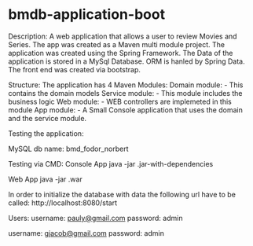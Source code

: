 # bmdb-application-boot
Description: 
  A web application that allows a user to review Movies and Series. 
  The app was created as a Maven multi module project. 
  The application was created using the Spring Framework. 
  The Data of the application is stored in a MySql Database.
  ORM is hanled by Spring Data.
  The front end was created via bootstrap.
  
Structure:
  The application has 4 Maven Modules: 
    Domain module: 
      - This contains the domain models
    Service module: 
      - This module includes the business logic
    Web module: 
      - WEB controllers are implemeted in this module
    App module: 
      - A Small Console application that uses the domain and the service module.
      
Testing the application: 

MySQL db name: bmd_fodor_norbert

Testing via CMD: 
Console App
java -jar <your path>.jar-with-dependencies

Web App
java -jar <your path>.war

In order to initialize the database with data the following url have to be called: 
http://localhost:8080/start

Users: 
username: pauly@gmail.com
password: admin

username: gjacob@gmail.com
password: admin
